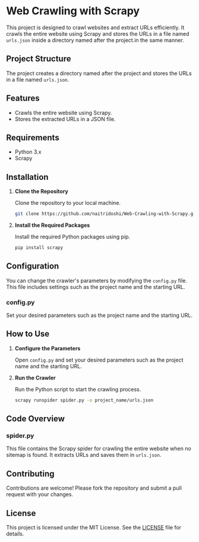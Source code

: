# Web Crawling with Scrapy

This project is designed to crawl websites and extract URLs efficiently. It crawls the entire website using Scrapy and stores the URLs in a file named `urls.json` inside a directory named after the project.in the same manner.

## Project Structure

The project creates a directory named after the project and stores the URLs in a file named `urls.json`.

## Features

- Crawls the entire website using Scrapy.
- Stores the extracted URLs in a JSON file.

## Requirements

- Python 3.x
- Scrapy

## Installation

1. **Clone the Repository**

   Clone the repository to your local machine.

   ```bash
   git clone https://github.com/naitridoshi/Web-Crawling-with-Scrapy.git
   ```

2. **Install the Required Packages**

   Install the required Python packages using pip.

   ```bash
   pip install scrapy
   ```

## Configuration

You can change the crawler's parameters by modifying the `config.py` file. This file includes settings such as the project name and the starting URL.

### config.py

Set your desired parameters such as the project name and the starting URL.

## How to Use

1. **Configure the Parameters**

   Open `config.py` and set your desired parameters such as the project name and the starting URL.

2. **Run the Crawler**

   Run the Python script to start the crawling process.

   ```bash
   scrapy runspider spider.py -o project_name/urls.json
   ```

## Code Overview


### spider.py

This file contains the Scrapy spider for crawling the entire website when no sitemap is found. It extracts URLs and saves them in `urls.json`.

## Contributing

Contributions are welcome! Please fork the repository and submit a pull request with your changes.

## License

This project is licensed under the MIT License. See the [LICENSE](LICENSE) file for details.
